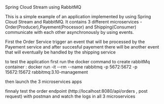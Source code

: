 Spring Cloud Stream using RabbitMQ

This is a simple example of an application  implemented by using  Spring Cloud Stream and RabbitMQ. 
It contains 3 different microservices - Order(Producer),Payement(Processor) and Shipping(Consumer) communicate with each other asynchronously by using events.

First the Order Service trigger an event that will be processed by the Payement service and after succesful payement there will be another event that will eventually be handled by the shipping service


to test the application first run the docker command to create rabbitMq container :
                  docker run -it --rm --name rabbitmq -p 5672:5672 -p 15672:15672 rabbitmq:3.10-management

 then launch the 3 microservices apps

finnaly test the order endpoint (http://localhost:8080/api/orders , post request) with postman and watch the logs in all 3 microservices



                  
